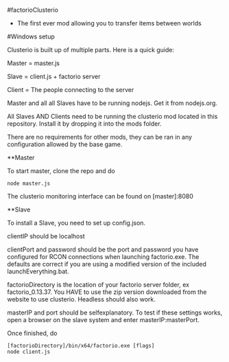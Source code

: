 #factorioClusterio

- The first ever mod allowing you to transfer items between worlds

#Windows setup

Clusterio is built up of multiple parts. Here is a quick guide:

Master = master.js

Slave = client.js + factorio server

Client = The people connecting to the server

Master and all all Slaves have to be running nodejs. Get it from nodejs.org.

All Slaves AND Clients need to be running the clusterio mod located in this repository. Install it by dropping it into the mods folder.

There are no requirements for other mods, they can be ran in any configuration allowed by the base game.

**Master

To start master, clone the repo and do

    node master.js

The clusterio monitoring interface can be found on [master]:8080

**Slave

To install a Slave, you need to set up config.json.

clientIP should be localhost

clientPort and password should be the port and password you have configured for RCON connections when launching factorio.exe. The defaults are correct if you are using a modified version of the included launchEverything.bat.

factorioDirectory is the location of your factorio server folder, ex factorio_0.13.37. You HAVE to use the zip version downloaded from the website to use clusterio. Headless should also work.

masterIP and port should be selfexplanatory. To test if these settings works, open a browser on the slave system and enter masterIP:masterPort.

Once finished, do

    [factorioDirectory]/bin/x64/factorio.exe [flags]
    node client.js
